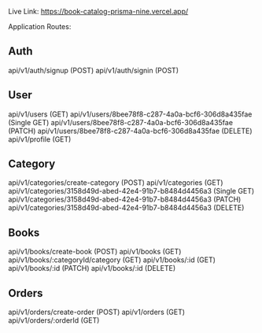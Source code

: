 Live Link: https://book-catalog-prisma-nine.vercel.app/

Application Routes:

## Auth
api/v1/auth/signup (POST)
api/v1/auth/signin (POST)

## User
api/v1/users (GET)
api/v1/users/8bee78f8-c287-4a0a-bcf6-306d8a435fae (Single GET) 
api/v1/users/8bee78f8-c287-4a0a-bcf6-306d8a435fae (PATCH)
api/v1/users/8bee78f8-c287-4a0a-bcf6-306d8a435fae (DELETE) 
api/v1/profile (GET)


## Category
api/v1/categories/create-category (POST)
api/v1/categories (GET)
api/v1/categories/3158d49d-abed-42e4-91b7-b8484d4456a3 (Single GET) 
api/v1/categories/3158d49d-abed-42e4-91b7-b8484d4456a3 (PATCH)
api/v1/categories/3158d49d-abed-42e4-91b7-b8484d4456a3 (DELETE) 


## Books
api/v1/books/create-book (POST)
api/v1/books (GET)
api/v1/books/:categoryId/category (GET)
api/v1/books/:id (GET)
api/v1/books/:id (PATCH)
api/v1/books/:id (DELETE)

## Orders
api/v1/orders/create-order (POST)
api/v1/orders (GET)
api/v1/orders/:orderId (GET)